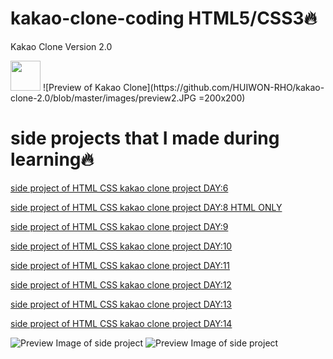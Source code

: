 # kakao-clone-coding HTML5/CSS3🔥
 Kakao Clone Version 2.0
 
<img src="https://github.com/HUIWON-RHO/kakao-clone-2.0/blob/master/images/preview1.JPG" width="48">
![Preview of Kakao Clone](https://github.com/HUIWON-RHO/kakao-clone-2.0/blob/master/images/preview2.JPG =200x200)


# side projects that I made during learning🔥

[side project of HTML CSS kakao clone project DAY:6](https://codesandbox.io/s/blueprint-qdtg9)

[side project of HTML CSS kakao clone project DAY:8 HTML ONLY](https://codesandbox.io/s/blueprint-jxobq)

[side project of HTML CSS kakao clone project DAY:9](https://codesandbox.io/s/blueprint-d70b5)

[side project of HTML CSS kakao clone project DAY:10](https://codesandbox.io/s/blueprint-mie9l)

[side project of HTML CSS kakao clone project DAY:11](https://codesandbox.io/s/blueprint-wzvsl)

[side project of HTML CSS kakao clone project DAY:12](https://codesandbox.io/s/blueprint-gnt6y)

[side project of HTML CSS kakao clone project DAY:13](https://codesandbox.io/s/blueprint-b5p1y)

[side project of HTML CSS kakao clone project DAY:14](https://codesandbox.io/s/blueprint-2zdmk)

![Preview Image of side project](https://github.com/HUIWON-RHO/kakao-clone-2.0/blob/master/images/day14-4.JPG)
![Preview Image of side project](https://github.com/HUIWON-RHO/kakao-clone-2.0/blob/master/images/day14-3.JPG)

